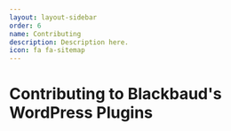 ```yaml
---
layout: layout-sidebar
order: 6
name: Contributing
description: Description here.
icon: fa fa-sitemap
---
```


# Contributing to Blackbaud's WordPress Plugins
